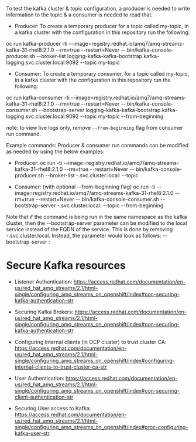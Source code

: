 To test the kafka cluster & topic configuration, a producer is needed to write information to the topic & a consumer is needed to read that. 


- Producer:
To create a temporary producer  for a topic called my-topic, in a kafka cluster with the configuration in this repository run the following:

oc run kafka-producer -ti --image=registry.redhat.io/amq7/amq-streams-kafka-31-rhel8:2.1.0 --rm=true --restart=Never -- bin/kafka-console-producer.sh --broker-list logging-kafka-kafka-bootstrap.kafka-logging.svc.cluster.local:9092 --topic my-topic


- Consumer:
To create a temporary consumer, for a topic called my-topic, in a kafka cluster with the configuration in this repository run the following:

oc run kafka-consumer -ti --image=registry.redhat.io/amq7/amq-streams-kafka-31-rhel8:2.1.0 --rm=true --restart=Never -- bin/kafka-console-consumer.sh --bootstrap-server logging-kafka-kafka-bootstrap.kafka-logging.svc.cluster.local:9092 --topic my-topic --from-beginning

note: to view live logs only, remove `--from-beginning` flag from consumer run command.



Example commands:
Producer & consumer run commands can be modified as needed by using the below examples:

- Producer:
oc run <producer-pod-name> -ti --image=registry.redhat.io/amq7/amq-streams-kafka-31-rhel8:2.1.0 --rm=true --restart=Never -- bin/kafka-console-producer.sh --broker-list <kafka-cluster-bootstrap-service>-<kafka-cluster-namespace>.svc.cluster.local:<port> --topic <topic-name>

- Consumer: (with optional --from-beginning flag)
oc run <consumer-pod-name>-ti --image=registry.redhat.io/amq7/amq-streams-kafka-31-rhel8:2.1.0 --rm=true --restart=Never -- bin/kafka-console-consumer.sh --bootstrap-server <kafka-cluster-bootstrap-service>-<kafka-cluster-namespace>.svc.cluster.local:<port> --topic <topic-name> --from-beginning


Note that if the command is being run in the same namespace as the kafka cluster, then the --bootstrap-server parameter can be modified to the local service instead of the FQDN of the service. This is done by removing -<kafka-cluster-namespace>.svc.cluster.local. Instead, the parameter would look as follows:  --bootstrap-server <kafka-cluster-bootstrap-service>:<port> 

# Secure Kafka resources
- Listener Authentication: https://access.redhat.com/documentation/en-us/red_hat_amq_streams/2.1/html-single/configuring_amq_streams_on_openshift/index#con-securing-kafka-authentication-str

- Securing Kafka Brokers: https://access.redhat.com/documentation/en-us/red_hat_amq_streams/2.1/html-single/configuring_amq_streams_on_openshift/index#con-securing-kafka-authentication-str

- Configuring Internal clients (in OCP cluster) to trust cluster CA: https://access.redhat.com/documentation/en-us/red_hat_amq_streams/2.1/html-single/configuring_amq_streams_on_openshift/index#configuring-internal-clients-to-trust-cluster-ca-str


- User Authentication: https://access.redhat.com/documentation/en-us/red_hat_amq_streams/2.1/html-single/configuring_amq_streams_on_openshift/index#con-securing-client-authentication-str

- Securing User access to Kafka: https://access.redhat.com/documentation/en-us/red_hat_amq_streams/2.1/html-single/configuring_amq_streams_on_openshift/index#proc-configuring-kafka-user-str
